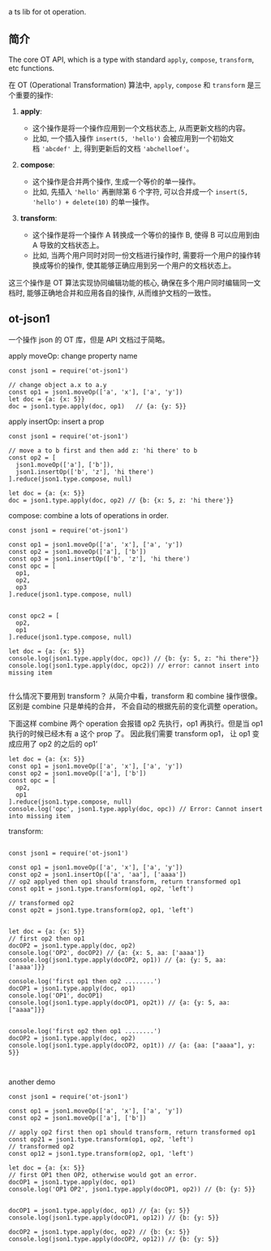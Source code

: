 a ts lib for ot operation.

## 简介

The core OT API, which is a type with standard `apply`, `compose`, `transform`, etc functions.

在 OT (Operational Transformation) 算法中, `apply`, `compose` 和 `transform` 是三个重要的操作:

1. **apply**:
    
    - 这个操作是将一个操作应用到一个文档状态上, 从而更新文档的内容。
    - 比如, 一个插入操作 `insert(5, 'hello')` 会被应用到一个初始文档 `'abcdef'` 上, 得到更新后的文档 `'abchelloef'`。
2. **compose**:
    
    - 这个操作是合并两个操作, 生成一个等价的单一操作。
    - 比如, 先插入 `'hello'` 再删除第 6 个字符, 可以合并成一个 `insert(5, 'hello') + delete(10)` 的单一操作。
3. **transform**:
    
    - 这个操作是将一个操作 A 转换成一个等价的操作 B, 使得 B 可以应用到由 A 导致的文档状态上。
    - 比如, 当两个用户同时对同一份文档进行操作时, 需要将一个用户的操作转换成等价的操作, 使其能够正确应用到另一个用户的文档状态上。

这三个操作是 OT 算法实现协同编辑功能的核心, 确保在多个用户同时编辑同一文档时, 能够正确地合并和应用各自的操作, 从而维护文档的一致性。


## ot-json1
一个操作 json 的 OT 库，但是 API 文档过于简略。

apply moveOp:  change property name
```
const json1 = require('ot-json1')

// change object a.x to a.y
const op1 = json1.moveOp(['a', 'x'], ['a', 'y'])
let doc = {a: {x: 5}}
doc = json1.type.apply(doc, op1)   // {a: {y: 5}}

```

apply insertOp: insert a prop
```
const json1 = require('ot-json1')

// move a to b first and then add z: 'hi there' to b
const op2 = [
  json1.moveOp(['a'], ['b']),
  json1.insertOp(['b', 'z'], 'hi there')
].reduce(json1.type.compose, null)

let doc = {a: {x: 5}}
doc = json1.type.apply(doc, op2) // {b: {x: 5, z: 'hi there'}}

```

compose: combine a lots of operations in order.
```
const json1 = require('ot-json1')

const op1 = json1.moveOp(['a', 'x'], ['a', 'y'])
const op2 = json1.moveOp(['a'], ['b'])
const op3 = json1.insertOp(['b', 'z'], 'hi there')
const opc = [
  op1,
  op2,
  op3
].reduce(json1.type.compose, null)


const opc2 = [
  op2,
  op1
].reduce(json1.type.compose, null)

let doc = {a: {x: 5}}
console.log(json1.type.apply(doc, opc)) // {b: {y: 5, z: "hi there"}}
console.log(json1.type.apply(doc, opc2)) // error: cannot insert into missing item


```


什么情况下要用到 transform？ 
从简介中看，transform 和 combine 操作很像。区别是 combine 只是单纯的合并， 不会自动的根据先前的变化调整 operation。

下面这样 combine 两个 operation 会报错
op2 先执行，op1 再执行。但是当 op1 执行的时候已经木有 a 这个 prop 了。
因此我们需要 transform op1， 让 op1 变成应用了 op2 的之后的 op1‘
```
let doc = {a: {x: 5}}
const op1 = json1.moveOp(['a', 'x'], ['a', 'y'])
const op2 = json1.moveOp(['a'], ['b'])
const opc = [
  op2,
  op1
].reduce(json1.type.compose, null)
console.log('opc', json1.type.apply(doc, opc)) // Error: Cannot insert into missing item
```



transform: 
```

const json1 = require('ot-json1')

const op1 = json1.moveOp(['a', 'x'], ['a', 'y'])
const op2 = json1.insertOp(['a', 'aa'], ['aaaa'])
// op2 applyed then op1 should transform, return transformed op1
const op1t = json1.type.transform(op1, op2, 'left')

// transformed op2
const op2t = json1.type.transform(op2, op1, 'left')


let doc = {a: {x: 5}}
// first op2 then op1
docOP2 = json1.type.apply(doc, op2) 
console.log('OP2', docOP2) // {a: {x: 5, aa: ['aaaa']}
console.log(json1.type.apply(docOP2, op1)) // {a: {y: 5, aa: ['aaaa']}}

console.log('first op1 then op2 ........')
docOP1 = json1.type.apply(doc, op1)
console.log('OP1', docOP1)
console.log(json1.type.apply(docOP1, op2t)) // {a: {y: 5, aa: ["aaaa"]}}


console.log('first op2 then op1 ........')
docOP2 = json1.type.apply(doc, op2)
console.log(json1.type.apply(docOP2, op1t)) // {a: {aa: ["aaaa"], y: 5}}



```




another demo
```
const json1 = require('ot-json1')

const op1 = json1.moveOp(['a', 'x'], ['a', 'y'])
const op2 = json1.moveOp(['a'], ['b'])

// apply op2 first then op1 should transform, return transformed op1
const op21 = json1.type.transform(op1, op2, 'left')
// transformed op2
const op12 = json1.type.transform(op2, op1, 'left')  

let doc = {a: {x: 5}}
// first OP1 then OP2, otherwise would got an error.
docOP1 = json1.type.apply(doc, op1) 
console.log('OP1 OP2', json1.type.apply(docOP1, op2)) // {b: {y: 5}}


docOP1 = json1.type.apply(doc, op1) // {a: {y: 5}}
console.log(json1.type.apply(docOP1, op12)) // {b: {y: 5}}

docOP2 = json1.type.apply(doc, op2) // {b: {x: 5}}
console.log(json1.type.apply(docOP2, op12)) // {b: {y: 5}}
```
